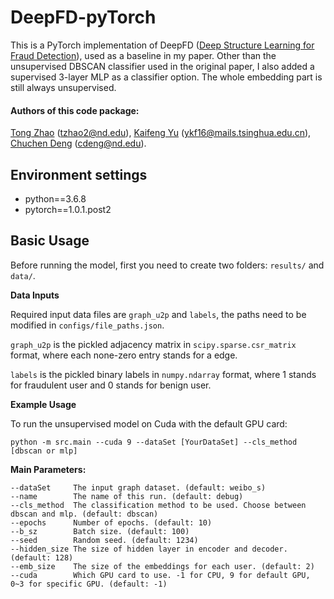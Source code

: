 # DeepFD-pyTorch
This is a PyTorch implementation of DeepFD ([Deep Structure Learning for Fraud Detection](https://ieeexplore.ieee.org/abstract/document/8594881)), used as a baseline in my paper.
Other than the unsupervised DBSCAN classifier used in the original paper, I also added a supervised 3-layer MLP as a classifier option. The whole embedding part is still always unsupervised.

#### Authors of this code package:
[Tong Zhao](https://github.com/zhao-tong) (tzhao2@nd.edu),
[Kaifeng Yu](https://github.com/kaifeng16) (ykf16@mails.tsinghua.edu.cn),
[Chuchen Deng](https://github.com/ChuchenD) (cdeng@nd.edu).

## Environment settings
- python==3.6.8
- pytorch==1.0.1.post2


## Basic Usage
Before running the model, first you need to create two folders: `results/` and `data/`.

**Data Inputs**

Required input data files are `graph_u2p` and `labels`, the paths need to be modified in `configs/file_paths.json`.

`graph_u2p` is the pickled adjacency matrix in `scipy.sparse.csr_matrix` format, where each none-zero entry stands for a edge.

`labels` is the pickled binary labels in `numpy.ndarray` format, where 1 stands for fraudulent user and 0 stands for benign user.

**Example Usage**

To run the unsupervised model on Cuda with the default GPU card:
```
python -m src.main --cuda 9 --dataSet [YourDataSet] --cls_method [dbscan or mlp]
```

**Main Parameters:**

```
--dataSet     The input graph dataset. (default: weibo_s)
--name        The name of this run. (default: debug)
--cls_method  The classification method to be used. Choose between dbscan and mlp. (default: dbscan)
--epochs      Number of epochs. (default: 10)
--b_sz        Batch size. (default: 100)
--seed        Random seed. (default: 1234)
--hidden_size The size of hidden layer in encoder and decoder. (default: 128)
--emb_size    The size of the embeddings for each user. (default: 2)
--cuda        Which GPU card to use. -1 for CPU, 9 for default GPU, 0~3 for specific GPU. (default: -1)
```





